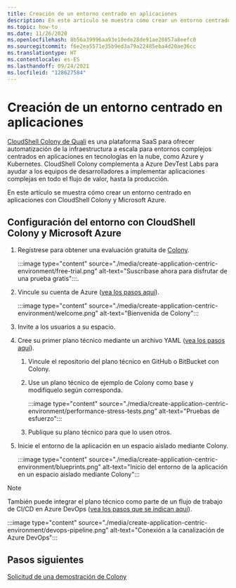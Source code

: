 ```yaml
---
title: Creación de un entorno centrado en aplicaciones
description: En este artículo se muestra cómo crear un entorno centrado en aplicaciones con CloudShell Colony y Microsoft Azure.
ms.topic: how-to
ms.date: 11/26/2020
ms.openlocfilehash: 8b56a39996aa93e10ede28de91ae20857a8eefc0
ms.sourcegitcommit: f6e2ea5571e35b9ed3a79a22485eba4d20ae36cc
ms.translationtype: HT
ms.contentlocale: es-ES
ms.lasthandoff: 09/24/2021
ms.locfileid: "128627584"
---
```

# <a name="create-an-application-centric-environment"></a>Creación de un entorno centrado en aplicaciones

[CloudShell Colony de Quali](https://azuremarketplace.microsoft.com/marketplace/apps/quali_systems.cloudshell_colony?tab=Overview) es una plataforma SaaS para ofrecer automatización de la infraestructura a escala para entornos complejos centrados en aplicaciones en tecnologías en la nube, como Azure y Kubernetes. CloudShell Colony complementa a Azure DevTest Labs para ayudar a los equipos de desarrolladores a implementar aplicaciones complejas en todo el flujo de valor, hasta la producción.

En este artículo se muestra cómo crear un entorno centrado en aplicaciones con CloudShell Colony y Microsoft Azure.

## <a name="set-up-the-environment-with-cloudshell-colony-and-microsoft-azure"></a>Configuración del entorno con CloudShell Colony y Microsoft Azure

1. Regístrese para obtener una evaluación gratuita de [Colony](https://azuremarketplace.microsoft.com/marketplace/apps/quali_systems.cloudshell_colony?tab=Overview).

    :::image type="content" source="./media/create-application-centric-environment/free-trial.png" alt-text="Suscríbase ahora para disfrutar de una prueba gratis":::.    
1. Vincule su cuenta de Azure ([vea los pasos aquí](https://colonysupport.quali.com/hc/articles/360008222234)).

    :::image type="content" source="./media/create-application-centric-environment/welcome.png" alt-text="Bienvenida de Colony":::     
1. Invite a los usuarios a su espacio.
1. Cree su primer plano técnico mediante un archivo YAML ([vea los pasos aquí](https://colonysupport.quali.com/hc/articles/360001680807-Steps-to-Developing-a-Blueprint)).
    1. Vincule el repositorio del plano técnico en GitHub o BitBucket con Colony.
    1. Use un plano técnico de ejemplo de Colony como base y modifíquelo según corresponda.

        :::image type="content" source="./media/create-application-centric-environment/performance-stress-tests.png" alt-text="Pruebas de esfuerzo":::    
    1. Publique su plano técnico para que lo usen otros.
1. Inicie el entorno de la aplicación en un espacio aislado mediante Colony.

    :::image type="content" source="./media/create-application-centric-environment/blueprints.png" alt-text="Inicio del entorno de la aplicación en un espacio aislado mediante Colony":::    

> [!NOTE]
> También puede integrar el plano técnico como parte de un flujo de trabajo de CI/CD en Azure DevOps ([vea los pasos que se indican aquí](https://colonysupport.quali.com/hc/articles/360008464234)).

:::image type="content" source="./media/create-application-centric-environment/devops-pipeline.png" alt-text="Conexión a la canalización de Azure DevOps":::    

## <a name="next-steps"></a>Pasos siguientes

[Solicitud de una demostración de Colony](https://info.quali.com/cloudshell-colony-demo-request)
